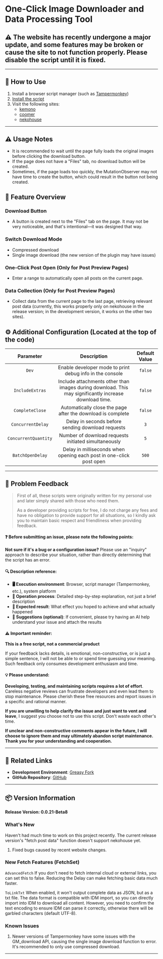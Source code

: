 # **One-Click Image Downloader and Data Processing Tool**

## ⚠️ The website has recently undergone a major update, and some features may be broken or cause the site to not function properly. Please disable the script until it is fixed.

---

## **👻 How to Use**

1. Install a browser script manager (such as [Tampermonkey](https://chrome.google.com/webstore/detail/tampermonkey/dhdgffkkebhmkfjojejmpbldmpobfkfo))
2. [Install the script](https://update.greasyfork.org/scripts/472282/Kemer%20%E4%B8%8B%E8%BC%89%E5%99%A8.user.js)
3. Visit the following sites:
    - [kemono](https://kemono.su/)
    - [coomer](https://coomer.su/)
    - [nekohouse](https://nekohouse.su/)

---

## **⚠️ Usage Notes**
- It is recommended to wait until the page fully loads the original images before clicking the download button.
- If the page does not have a "Files" tab, no download button will be created.
- Sometimes, if the page loads too quickly, the MutationObserver may not have time to create the button, which could result in the button not being created.

## **📜 Feature Overview**

### **Download Button**
- A button is created next to the "Files" tab on the page. It may not be very noticeable, and that's intentional—it was designed that way.

### **Switch Download Mode**
- Compressed download
- Single image download (the new version of the plugin may have issues)

### **One-Click Post Open (Only for Post Preview Pages)**
- Enter a range to automatically open all posts on the current page.

### **Data Collection (Only for Post Preview Pages)**
- Collect data from the current page to the last page, retrieving relevant post data (currently, this works properly only on nekohouse in the release version; in the development version, it works on the other two sites).

## **⚙️ Additional Configuration (Located at the top of the code)**

|    **Parameter**     |                                            **Description**                                            | **Default Value** |
| :------------------: | :---------------------------------------------------------------------------------------------------: | :---------------: |
|        `Dev`         |                       Enable developer mode to print debug info in the console                        |      `false`      |
|   `IncludeExtras`    | Include attachments other than images during download. This may significantly increase download time. |      `false`      |
|   `CompleteClose`    |                      Automatically close the page after the download is complete                      |      `false`      |
|  `ConcurrentDelay`   |                           Delay in seconds before sending download requests                           |        `3`        |
| `ConcurrentQuantity` |                         Number of download requests initiated simultaneously                          |        `5`        |
|   `BatchOpenDelay`   |                  Delay in milliseconds when opening each post in one-click post open                  |       `500`       |

---

## 📣 Problem Feedback

> First of all, these scripts were originally written for my personal use and later simply shared with those who need them.
>
> As a developer providing scripts for free, I do not charge any fees and have no obligation to provide support for all situations, so I kindly ask you to maintain basic respect and friendliness when providing feedback.

#### ❓ Before submitting an issue, please note the following points:

**Not sure if it's a bug or a configuration issue?** Please use an "inquiry" approach to describe your situation, rather than directly determining that the script has an error.

#### 🔍 Description reference:

- **🖥️ Execution environment**: Browser, script manager (Tampermonkey, etc.), system platform
- **🧭 Operation process**: Detailed step-by-step explanation, not just a brief description
- **🎯 Expected result**: What effect you hoped to achieve and what actually happened
- **🤖 Suggestions (optional)**: If convenient, please try having an AI help understand your issue and attach the results

#### ⚠️ Important reminder:

**This is a free script, not a commercial product**

If your feedback lacks details, is emotional, non-constructive, or is just a simple sentence, I will not be able to or spend time guessing your meaning. Such feedback only consumes development enthusiasm and time.

#### 💡 Please understand:

**Developing, testing, and maintaining scripts requires a lot of effort**. Careless negative reviews can frustrate developers and even lead them to stop maintenance. Please cherish these free resources and report issues in a specific and rational manner.

**If you are unwilling to help clarify the issue and just want to vent and leave**, I suggest you choose not to use this script. Don't waste each other's time.

**If unclear and non-constructive comments appear in the future, I will choose to ignore them and may ultimately abandon script maintenance. Thank you for your understanding and cooperation.**

---

## **🔗 Related Links**

- **Development Environment**: [Greasy Fork](https://greasyfork.org/zh-TW/users/989635-canaan-hs)  
- **GitHub Repository**: [GitHub](https://github.com/Canaan-HS/MonkeyScript/tree/main/KemerDownloader)

---

## **📦 Version Information**

**Release Version: 0.0.21-Beta8** 

### **What's New**
Haven't had much time to work on this project recently. The current release version's "fetch post data" function doesn't support nekohouse yet.

1. Fixed bugs caused by recent website changes.

### **New Fetch Features (FetchSet)**

`AdvancedFetch`
If you don't need to fetch internal cloud or external links, you can set this to false. Reducing the Delay can make fetching basic data much faster.

`ToLinkTxt`
When enabled, it won't output complete data as JSON, but as a txt file. The data format is compatible with IDM import, so you can directly import into IDM to download all content. However, you need to confirm the text encoding to ensure IDM can parse it correctly, otherwise there will be garbled characters (default UTF-8).

### **Known Issues**
1. Newer versions of Tampermonkey have some issues with the GM_download API, causing the single image download function to error. It's recommended to only use compressed download.

---